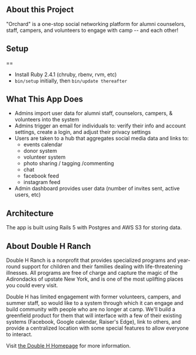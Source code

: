## About this Project

"Orchard" is a one-stop social networking platform for alumni counselors, staff, campers, and volunteers to engage with camp -- and each other!

## Setup
==
- Install Ruby 2.4.1 (chruby, rbenv, rvm, etc)
- `bin/setup` initially, then `bin/update thereafter`

## What This App Does

* Admins import user data for alumni staff, counselors, campers, & volunteers into the system
* Admins trigger an email for individuals to: verify their info and account settings, create a login, and adjust their privacy
  settings
* Users are taken to a hub that aggregates social media data and links to:
  * events calendar
  * donor system
  * volunteer system
  * photo sharing / tagging /commenting
  * chat
  * facebook feed
  * instagram feed
* Admin dashboard provides user data (number of invites sent,
  active users, etc)

## Architecture

The app is built using Rails 5 with Postgres and AWS S3 for storing data.

## About Double H Ranch

Double H Ranch is a nonprofit that provides specialized programs and year-round
support for children and their families dealing with life-threatening illnesses.
All programs are free of charge and capture the magic of the Adirondacks of
upstate New York, and is one of the most uplifting places you could every visit.

Double H has limited engagement with former volunteers, campers, and summer
staff, so would like to a system through which it can engage and build community
with people who are no longer at camp. We'll build a greenfield product for them
that will interface with a few of their existing systems (Facebook, Google
calendar, Raiser's Edge), link to others, and provide a centralized location
with some special features to allow everyone to interact.

Visit [the Double H Homepage](https://www.doublehranch.org/) for more information.

